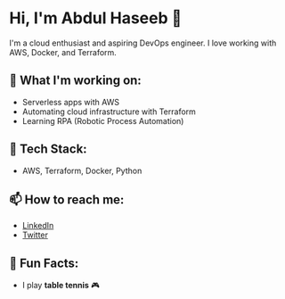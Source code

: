 # Hi, I'm Abdul Haseeb 👋

I'm a cloud enthusiast and aspiring DevOps engineer. I love working with AWS, Docker, and Terraform.

## 🚀 What I'm working on:
- Serverless apps with AWS
- Automating cloud infrastructure with Terraform
- Learning RPA (Robotic Process Automation)

## 🔧 Tech Stack:
- AWS, Terraform, Docker, Python

## 📫 How to reach me:
- [LinkedIn](your-linkedin-url)
- [Twitter](your-twitter-url)

## 🌱 Fun Facts:
- I play **table tennis** 🎮
